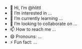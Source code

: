 - 👋 Hi, I’m @hlittl
- 👀 I’m interested in ...
- 🌱 I’m currently learning ...
- 💞️ I’m looking to collaborate on ...
- 📫 How to reach me ...
- 😄 Pronouns: ...
- ⚡ Fun fact: ...

<!---
hlittl/hlittl is a ✨ special ✨ repository because its `README.md` (this file) appears on your GitHub profile.
You can click the Preview link to take a look at your changes.
--->
